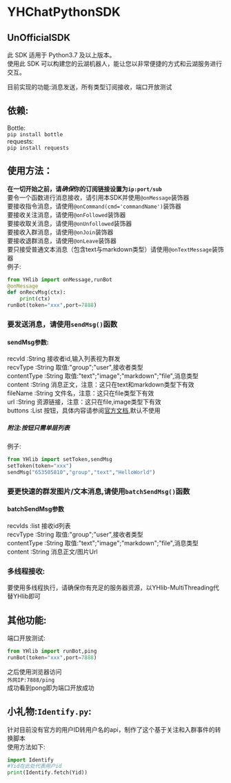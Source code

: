 # YHChatPythonSDK  

## UnOfficialSDK  

此 SDK 适用于 Python3.7 及以上版本。  
使用此 SDK 可以构建您的云湖机器人，能让您以非常便捷的方式和云湖服务进行交互。

目前实现的功能:消息发送，所有类型订阅接收，端口开放测试  

## 依赖:
Bottle:  
`pip install bottle`  
requests:  
`pip install requests`  

## 使用方法：
**在一切开始之前，请*确保*你的订阅链接设置为`ip:port/sub`**  
要令一个函数进行消息接收，请引用本SDK并使用`@onMessage`装饰器  
要接收指令消息，请使用`@onCommand(cmd='commandName')`装饰器  
要接收关注消息，请使用`@onFollowed`装饰器  
要接收取关消息，请使用`@onUnfollowed`装饰器  
要接收入群消息，请使用`@onJoin`装饰器  
要接收退群消息，请使用`@onLeave`装饰器  
要只接受普通文本消息（包含text与markdown类型）请使用`@onTextMessage`装饰器  
例子:
~~~Python
from YHlib import onMessage,runBot
@onMessage
def onRecvMsg(ctx):
    print(ctx)
runBot(token="xxx",port=7888)
~~~
### 要发送消息，请使用`sendMsg()`函数
#### sendMsg参数:
recvId :String 接收者id,输入列表视为群发  
recvType :String 取值:"group";"user",接收者类型  
contentType :String 取值:"text";"image";"markdown";"file",消息类型  
content :String 消息正文，注意：这只在text和markdown类型下有效  
fileName :String 文件名，注意：这只在file类型下有效  
url :String 资源链接，注意：这只在file,image类型下有效  
buttons :List 按钮，具体内容请参阅[官方文档](https://www.yhchat.com/document/400-410),默认不使用  
##### 附注:按钮只需单层列表
例子:
~~~Python
from YHlib import setToken,sendMsg
setToken(token="xxx")
sendMsg("653505810","group","text","HelloWorld")
~~~
### 要更快速的群发图片/文本消息,请使用`batchSendMsg()`函数
#### batchSendMsg参数  
recvIds :list 接收id列表  
recvType :String 取值:"group";"user",接收者类型  
contentType :String 取值:"text";"image";"markdown";"file",消息类型  
content :String 消息正文/图片Url  
### 多线程接收:  
要使用多线程执行，请确保你有充足的服务器资源，以YHlib-MultiThreading代替YHlib即可
## 其他功能:
端口开放测试:
~~~Python
from YHlib import runBot,ping
runBot(token="xxx",port=7888)
~~~
之后使用浏览器访问  
`外网IP:7888/ping`  
成功看到pong即为端口开放成功  
  
## 小礼物:`Identify.py`:
针对目前没有官方的用户ID转用户名的api，制作了这个基于关注和入群事件的转换脚本  
使用方法如下:  
~~~Python
import Identify
#Yid在此处代表用户id
print(Identify.fetch(Yid))
~~~
